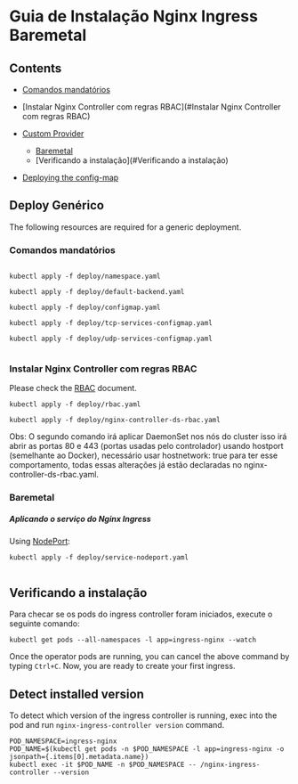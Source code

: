 # Guia de Instalação Nginx Ingress Baremetal

## Contents

- [Comandos mandatórios](#comandosmandatórios)
- [Instalar Nginx Controller com regras RBAC](#Instalar Nginx Controller com regras RBAC)
- [Custom Provider](#custom-provider)
  - [Baremetal](#baremetal)
  - [Verificando a instalação](#Verificando a instalação)

- [Deploying the config-map](#deploying-the-config-map)

## Deploy Genérico 

The following resources are required for a generic deployment.

### Comandos mandatórios

```console

kubectl apply -f deploy/namespace.yaml 
    
kubectl apply -f deploy/default-backend.yaml 
    
kubectl apply -f deploy/configmap.yaml     

kubectl apply -f deploy/tcp-services-configmap.yaml 
   
kubectl apply -f deploy/udp-services-configmap.yaml 
    
```

### Instalar Nginx Controller com regras RBAC

Please check the [RBAC](rbac.md) document.

```console
kubectl apply -f deploy/rbac.yaml 

kubectl apply -f deploy/nginx-controller-ds-rbac.yaml 
```
Obs: O segundo comando irá aplicar DaemonSet nos nós do cluster
isso irá abrir as portas 80 e 443 (portas usadas pelo controlador) usando hostport (semelhante ao Docker), necessário usar hostnetwork: true para ter esse comportamento, todas essas alterações já estão declaradas no nginx-controller-ds-rbac.yaml.

### Baremetal

##### Aplicando o serviço do Nginx Ingress

Using [NodePort](https://kubernetes.io/docs/concepts/services-networking/service/#type-nodeport):

```console
kubectl apply -f deploy/service-nodeport.yaml 
    
```

## Verificando a instalação

Para checar se os pods do ingress controller foram iniciados, execute o seguinte comando:

```console
kubectl get pods --all-namespaces -l app=ingress-nginx --watch
```

Once the operator pods are running, you can cancel the above command by typing `Ctrl+C`.
Now, you are ready to create your first ingress.

## Detect installed version

To detect which version of the ingress controller is running, exec into the pod and run `nginx-ingress-controller version` command.

```console
POD_NAMESPACE=ingress-nginx
POD_NAME=$(kubectl get pods -n $POD_NAMESPACE -l app=ingress-nginx -o jsonpath={.items[0].metadata.name})
kubectl exec -it $POD_NAME -n $POD_NAMESPACE -- /nginx-ingress-controller --version
```
